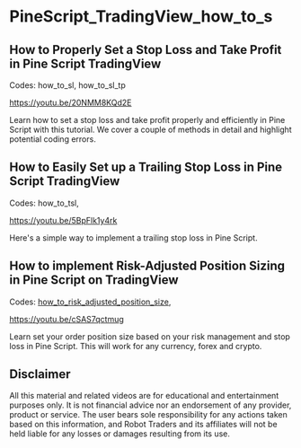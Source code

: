 # PineScript_TradingView_how_to_s


How to Properly Set a Stop Loss and Take Profit in Pine Script TradingView
-------------
Codes:
how_to_sl, 
how_to_sl_tp

https://youtu.be/20NMM8KQd2E

Learn how to set a stop loss and take profit properly and efficiently in Pine Script with this tutorial. We cover a couple of methods in detail and highlight potential coding errors. 


How to Easily Set up a Trailing Stop Loss in Pine Script TradingView
-------------
Codes:
how_to_tsl, 

https://youtu.be/5BpFlk1y4rk

Here's a simple way to implement a trailing stop loss in Pine Script.


How to implement Risk-Adjusted Position Sizing in Pine Script on TradingView
-------------
Codes:
[how_to_risk_adjusted_position_size](https://github.com/RobotTraders/PineScript_TradingView_how_to_s/blob/main/how_to_risk_adjusted_position_size), 

https://youtu.be/cSAS7qctmug

Learn set your order position size based on your risk management and stop loss in Pine Script. This will work for any currency, forex and crypto.


Disclaimer
-------------
All this material and related videos are for educational and entertainment purposes only. It is not financial advice nor an endorsement of any provider, product or service. The user bears sole responsibility for any actions taken based on this information, and Robot Traders and its affiliates will not be held liable for any losses or damages resulting from its use. 
